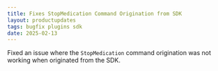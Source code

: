 ```yaml
---
title: Fixes StopMedication Command Origination from SDK  
layout: productupdates  
tags: bugfix plugins sdk  
date: 2025-02-13  
---
```


Fixed an issue where the `StopMedication` command origination was not working when originated from the SDK.  
